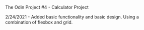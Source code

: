 The Odin Project #4 - Calculator Project

2/24/2021 - Added basic functionality and basic design. Using a combination of flexbox and grid.